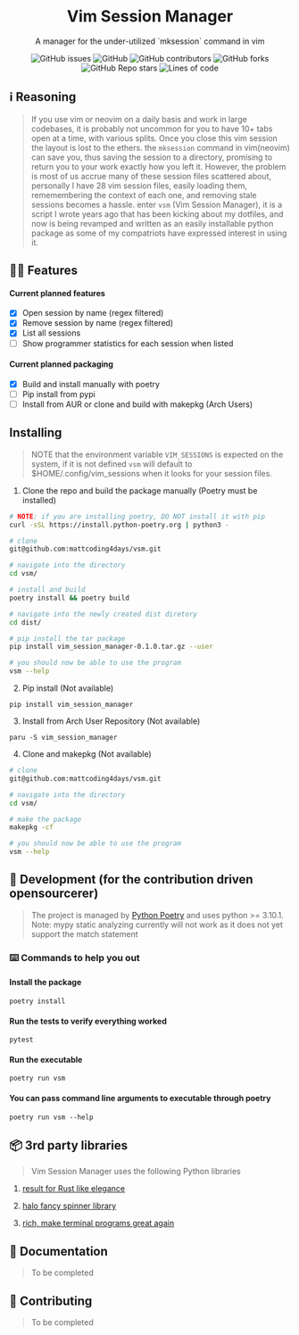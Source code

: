 <div align="center">
  <h1>Vim Session Manager</h1>
  <p>A manager for the under-utilized `mksession` command in vim</p>
  <img alt="GitHub issues" src="https://img.shields.io/github/issues/mattcoding4days/vsm?color=red&logo=github&style=for-the-badge">
  <img alt="GitHub" src="https://img.shields.io/github/license/mattcoding4days/vsm?color=green&logo=github&style=for-the-badge">
  <img alt="GitHub contributors" src="https://img.shields.io/github/contributors/mattcoding4days/vsm?color=blue&logo=github&style=for-the-badge">
  <img alt="GitHub forks" src="https://img.shields.io/github/forks/mattcoding4days/vsm?logo=github&style=for-the-badge">
  <img alt="GitHub Repo stars" src="https://img.shields.io/github/stars/mattcoding4days/vsm?color=orange&logo=github&style=for-the-badge">
  <img alt="Lines of code" src="https://img.shields.io/tokei/lines/github/mattcoding4days/vsm?label=Source%20Lines%20of%20code&logo=github&style=for-the-badge">
</div>

## :information_source: Reasoning

> If you use vim or neovim on a daily basis and work in large codebases, it is probably not uncommon for you
> to have 10+ tabs open at a time, with various splits. Once you close this vim session the layout is lost to the ethers.
> the `mksession` command in vim(neovim) can save you, thus saving the session to a directory, promising to return you to your
> work exactly how you left it. However, the problem is most of us accrue many of these session files scattered about, personally
> I have 28 vim session files, easily loading them, rememembering the context of each one, and removing stale sessions becomes a hassle.
> enter `vsm` (Vim Session Manager), it is a script I wrote years ago that has been kicking about my dotfiles, and now is being revamped
> and written as an easily installable python package as some of my compatriots have expressed interest in using it.

## :superhero_man: Features

#### Current planned features

  * [x] Open session by name (regex filtered)
  * [x] Remove session by name (regex filtered)
  * [x] List all sessions
  * [ ] Show programmer statistics for each session when listed

#### Current planned packaging 

  * [x] Build and install manually with poetry
  * [ ] Pip install from pypi
  * [ ] Install from AUR or clone and build with makepkg (Arch Users)

## Installing

> NOTE that the environment variable `VIM_SESSIONS` is expected on the system,
> if it is not defined `vsm` will default to $HOME/.config/vim_sessions when it looks
> for your session files.

1. Clone the repo and build the package manually (Poetry must be installed)

```bash
# NOTE: if you are installing poetry, DO NOT install it with pip
curl -sSL https://install.python-poetry.org | python3 -

# clone
git@github.com:mattcoding4days/vsm.git

# navigate into the directory
cd vsm/

# install and build
poetry install && poetry build

# navigate into the newly created dist diretory
cd dist/

# pip install the tar package
pip install vim_session_manager-0.1.0.tar.gz --user

# you should now be able to use the program
vsm --help
```

2. Pip install (Not available)

`pip install vim_session_manager`

3. Install from Arch User Repository (Not available)

`paru -S vim_session_manager`

4. Clone and makepkg (Not available)

```bash
# clone
git@github.com:mattcoding4days/vsm.git

# navigate into the directory
cd vsm/

# make the package
makepkg -cf

# you should now be able to use the program
vsm --help
```

## :construction_worker: Development (for the contribution driven opensourcerer)

> The project is managed by [Python Poetry](https://python-poetry.org/) and uses python >= 3.10.1.
> Note: mypy static analyzing currently will not work as it does not yet support the match statement

### :keyboard: Commands to help you out

#### Install the package
`poetry install`

#### Run the tests to verify everything worked
`pytest`

#### Run the executable
`poetry run vsm`

#### You can pass command line arguments to executable through poetry

`poetry run vsm --help`

## :package: 3rd party libraries

> Vim Session Manager uses the following Python libraries

1. [result for Rust like elegance](https://github.com/rustedpy/result)

2. [halo fancy spinner library](https://github.com/manrajgrover/halo)

3. [rich, make terminal programs great again](https://github.com/Textualize/rich)

## :scroll: Documentation

> To be completed

## :mage: Contributing

> To be completed
